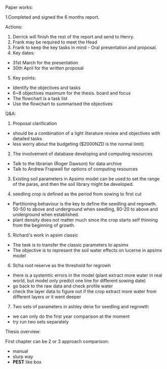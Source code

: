 Paper works:

1.Completed and signed the 6 months report. 

Actions:

1. Derrick will finish the rest of the report and send to Henry. 
2. Frank may be required to meet the Head
3. Frank to keep the key tasks in mind - Oral presentation and proposal. 
4. Key dates:
  - 31st March for the presentation
  - 30th April for the written proposal
5. Key points:
  - Identify the objectives and tasks
  - 6~8 objectives maximum for the thesis. board and focus
  - The flowchart is a task list
  - Use the flowchart to summarised the objectives

Q&A:

1.	Proposal clarification 
  - should be a combination of a light literature review and objectives with detailed tasks
  - less worry about the budgeting ($2000NZD is the normal limit)

2. The involvement of database developing and computing resources
  - Talk to the librarian (Roger Dawson) for data archive
  - Talk to Andrew Frapwell for options of computing resources 

3. Existing soil parameters in Apsimx model can be used:to set the range of the paras, and then the soil library might be developed. 

4. seedling crop is defined as the period from sowing to first cut
  - Partitioning behaviour is the key to define the seedling and regrowth. 50-50 to above and underground when seedling, 80-20 to above and underground when established. 
  - plant density does not matter much since the crop starts self thinning from the beginning of growth.

5. Richard's work in apsim classic 
  - The task is to transfer the classic parameters to apsimx
  - The objective is to represent the soil water effects on lucerne in apsimx model

6. 5t/ha root reserve as the threshold for regrowh
  - there is a systemtic errors in the model (plant extract more water in real world, but model only predict one line for different sowing date)
  - go back to the raw data and check profile water
  - check the layer data to figure out if the crop extract more water from different layers or it went deeper 

7. Two sets of parameters in ashley dene for seedling and regrowth 
  - we can only do the first year comparison at the moment
  - try run two sets separately
  
Thesis overview:

First chapter can be 2 or 3 approach comparison:
  - manual
  - slurp way
  - **PEST** like box 